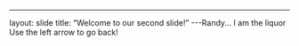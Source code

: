 ---
layout: slide
title: “Welcome to our second slide!”
---Randy... I am the liquor
Use the left arrow to go back!
